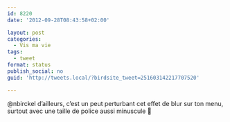 ```yaml
---
id: 8220
date: '2012-09-28T08:43:58+02:00'

layout: post
categories:
  - Vis ma vie
tags:
  - tweet
format: status
publish_social: no
guid: 'http://tweets.local/?birdsite_tweet=251603142217707520'

---
```


@nbirckel d’ailleurs, c’est un peut perturbant cet effet de blur sur ton menu, surtout avec une taille de police aussi minuscule 🙂